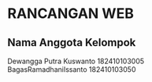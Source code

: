 # RANCANGAN WEB
  
    
## Nama Anggota Kelompok  
Dewangga Putra Kuswanto 182410103005  
BagasRamadhaniIssanto 182410103050
